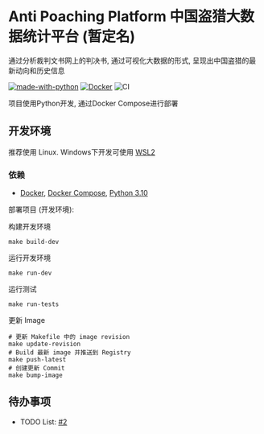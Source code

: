 # Anti Poaching Platform 中国盗猎大数据统计平台 (暂定名)

通过分析裁判文书网上的判决书, 通过可视化大数据的形式, 呈现出中国盗猎的最新动向和历史信息

[![made-with-python](https://img.shields.io/badge/Made%20with-Python-1f425f.svg)](https://www.python.org/)
[![Docker](https://badgen.net/badge/icon/docker?icon=docker&label)](https://https://docker.com/)
![CI](https://github.com/Henry3510/anti-poaching-platform/actions/workflows/push.yml/badge.svg)

项目使用Python开发, 通过Docker Compose进行部署

## 开发环境

推荐使用 Linux. Windows下开发可使用 [WSL2](https://docs.microsoft.com/en-us/windows/wsl/install)

### 依赖

- [Docker](https://docs.docker.com/engine/install/), [Docker Compose](https://docs.docker.com/compose/install/), [Python 3.10](https://www.python.org/downloads/release/python-3100/)


部署项目 (开发环境):

构建开发环境

    make build-dev

运行开发环境

    make run-dev

运行测试

    make run-tests

更新 Image

    # 更新 Makefile 中的 image revision
    make update-revision
    # Build 最新 image 并推送到 Registry
    make push-latest
    # 创建更新 Commit
    make bump-image


## 待办事项

- TODO List: [#2](https://github.com/Henry3510/anti-poaching-platform/issues/2)
